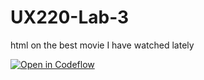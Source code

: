 # UX220-Lab-3
html on the best movie I have watched lately

[![Open in Codeflow](https://developer.stackblitz.com/img/open_in_codeflow.svg)](https:///pr.new/abibi189/UX220-Lab-3)
